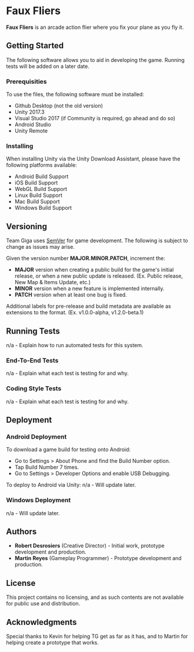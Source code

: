 # Faux Fliers

**Faux Fliers** is an arcade action flier where you fix your plane as you fly it.

## Getting Started

The following software allows you to aid in developing the game. Running tests will be added on a later date.

### Prerequisities

To use the files, the following software must be installed:
* Github Desktop (not the old version)
* Unity 2017.3
* Visual Studio 2017 (if Community is required, go ahead and do so)
* Android Studio
* Unity Remote

### Installing

When installing Unity via the Unity Download Assistant, please have the following platforms available:
* Android Build Support
* iOS Build Support
* WebGL Build Support
* Linux Build Support
* Mac Build Support
* Windows Build Support

## Versioning

Team Giga uses [SemVer](https://semver.org/) for game development. The following is subject to change as issues may arise.

Given the version number **MAJOR.MINOR.PATCH**, increment the:
* **MAJOR** version when creating a public build for the game's initial release, or when a new public update is released. (Ex. Public release, New Map & Items Update, etc.)
* **MINOR** version when a new feature is implemented internally.
* **PATCH** version when at least one bug is fixed.

Additional labels for pre-release and build metadata are available as extensions to the format. (Ex. v1.0.0-alpha, v1.2.0-beta.1)

## Running Tests

n/a - Explain how to run automated tests for this system.

### End-To-End Tests

n/a - Explain what each test is testing for and why.

### Coding Style Tests

n/a - Explain what each test is testing for and why.

## Deployment

### Android Deployment

To download a game build for testing onto Android:
* Go to Settings > About Phone and find the Build Number option.
* Tap Build Number 7 times.
* Go to Settings > Developer Options and enable USB Debugging.

To deploy to Android via Unity:
n/a - Will update later.

### Windows Deployment

n/a - Will update later.

## Authors

* **Robert Desrosiers** (Creative Director) - Initial work, prototype development and production.
* **Martin Reyes** (Gameplay Programmer) - Prototype development and production.

## License

This project contains no licensing, and as such contents are not available for public use and distribution.

## Acknowledgments

Special thanks to Kevin for helping TG get as far as it has, and to Martin for helping create a prototype that works.
